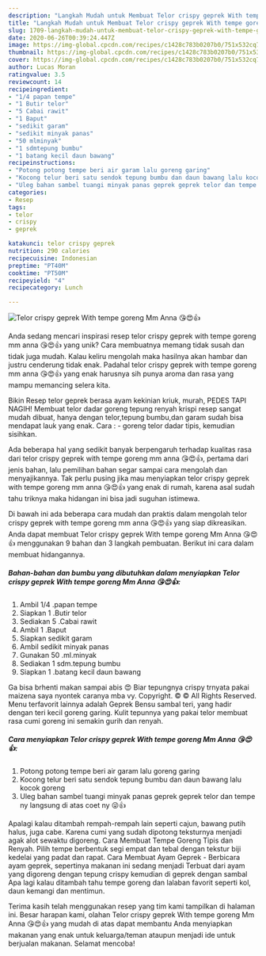 ```yaml
---
description: "Langkah Mudah untuk Membuat Telor crispy geprek With tempe goreng Mm Anna 😘😍👍 yang Bikin Ngiler"
title: "Langkah Mudah untuk Membuat Telor crispy geprek With tempe goreng Mm Anna 😘😍👍 yang Bikin Ngiler"
slug: 1709-langkah-mudah-untuk-membuat-telor-crispy-geprek-with-tempe-goreng-mm-anna-yang-bikin-ngiler
date: 2020-06-26T00:39:24.447Z
image: https://img-global.cpcdn.com/recipes/c1428c783b0207b0/751x532cq70/telor-crispy-geprek-with-tempe-goreng-mm-anna-😘😍👍-foto-resep-utama.jpg
thumbnail: https://img-global.cpcdn.com/recipes/c1428c783b0207b0/751x532cq70/telor-crispy-geprek-with-tempe-goreng-mm-anna-😘😍👍-foto-resep-utama.jpg
cover: https://img-global.cpcdn.com/recipes/c1428c783b0207b0/751x532cq70/telor-crispy-geprek-with-tempe-goreng-mm-anna-😘😍👍-foto-resep-utama.jpg
author: Lucas Moran
ratingvalue: 3.5
reviewcount: 14
recipeingredient:
- "1/4 papan tempe"
- "1 Butir telor"
- "5 Cabai rawit"
- "1 Baput"
- "sedikit garam"
- "sedikit minyak panas"
- "50 mlminyak"
- "1 sdmtepung bumbu"
- "1 batang kecil daun bawang"
recipeinstructions:
- "Potong potong tempe beri air garam lalu goreng garing"
- "Kocong telur beri satu sendok tepung bumbu dan daun bawang lalu kocok goreng"
- "Uleg bahan sambel tuangi minyak panas geprek geprek telor dan tempe ny langsung di atas coet ny 😜👍"
categories:
- Resep
tags:
- telor
- crispy
- geprek

katakunci: telor crispy geprek 
nutrition: 290 calories
recipecuisine: Indonesian
preptime: "PT40M"
cooktime: "PT50M"
recipeyield: "4"
recipecategory: Lunch

---
```



![Telor crispy geprek With tempe goreng Mm Anna 😘😍👍](https://img-global.cpcdn.com/recipes/c1428c783b0207b0/751x532cq70/telor-crispy-geprek-with-tempe-goreng-mm-anna-😘😍👍-foto-resep-utama.jpg)

Anda sedang mencari inspirasi resep telor crispy geprek with tempe goreng mm anna 😘😍👍 yang unik? Cara membuatnya memang tidak susah dan tidak juga mudah. Kalau keliru mengolah maka hasilnya akan hambar dan justru cenderung tidak enak. Padahal telor crispy geprek with tempe goreng mm anna 😘😍👍 yang enak harusnya sih punya aroma dan rasa yang mampu memancing selera kita.

Bikin Resep telor geprek berasa ayam kekinian kriuk, murah, PEDES TAPI NAGIH! Membuat telor dadar goreng tepung renyah krispi resep sangat mudah dibuat, hanya dengan telor,tepung bumbu,dan garam sudah bisa mendapat lauk yang enak. Cara : - goreng telor dadar tipis, kemudian sisihkan.

Ada beberapa hal yang sedikit banyak berpengaruh terhadap kualitas rasa dari telor crispy geprek with tempe goreng mm anna 😘😍👍, pertama dari jenis bahan, lalu pemilihan bahan segar sampai cara mengolah dan menyajikannya. Tak perlu pusing jika mau menyiapkan telor crispy geprek with tempe goreng mm anna 😘😍👍 yang enak di rumah, karena asal sudah tahu triknya maka hidangan ini bisa jadi suguhan istimewa.


Di bawah ini ada beberapa cara mudah dan praktis dalam mengolah telor crispy geprek with tempe goreng mm anna 😘😍👍 yang siap dikreasikan. Anda dapat membuat Telor crispy geprek With tempe goreng Mm Anna 😘😍👍 menggunakan 9 bahan dan 3 langkah pembuatan. Berikut ini cara dalam membuat hidangannya.

<!--inarticleads1-->

##### Bahan-bahan dan bumbu yang dibutuhkan dalam menyiapkan Telor crispy geprek With tempe goreng Mm Anna 😘😍👍:

1. Ambil 1/4 .papan tempe
1. Siapkan 1 .Butir telor
1. Sediakan 5 .Cabai rawit
1. Ambil 1 .Baput
1. Siapkan sedikit garam
1. Ambil sedikit minyak panas
1. Gunakan 50 .ml.minyak
1. Sediakan 1 sdm.tepung bumbu
1. Siapkan 1 .batang kecil daun bawang


Ga bisa brhenti makan sampai abis 😍 Biar tepungnya crispy trnyata pakai maizena saya nyontek caranya mba vy. Copyright. © © All Rights Reserved. Menu terfavorit lainnya adalah Geprek Bensu sambal teri, yang hadir dengan teri kecil goreng garing. Kulit tepunnya yang pakai telor membuat rasa cumi goreng ini semakin gurih dan renyah. 

<!--inarticleads2-->

##### Cara menyiapkan Telor crispy geprek With tempe goreng Mm Anna 😘😍👍:

1. Potong potong tempe beri air garam lalu goreng garing
1. Kocong telur beri satu sendok tepung bumbu dan daun bawang lalu kocok goreng
1. Uleg bahan sambel tuangi minyak panas geprek geprek telor dan tempe ny langsung di atas coet ny 😜👍


Apalagi kalau ditambah rempah-rempah lain seperti cajun, bawang putih halus, juga cabe. Karena cumi yang sudah dipotong teksturnya menjadi agak alot sewaktu digoreng. Cara Membuat Tempe Goreng Tipis dan Renyah. Pilih tempe berbentuk segi empat dan tebal dengan tekstur biji kedelai yang padat dan rapat. Cara Membuat Ayam Geprek - Berbicara ayam geprek, sepertinya makanan ini sedang menjadi Terbuat dari ayam yang digoreng dengan tepung crispy kemudian di geprek dengan sambal Apa lagi kalau ditambah tahu tempe goreng dan lalaban favorit seperti kol, daun kemangi dan mentimun. 

Terima kasih telah menggunakan resep yang tim kami tampilkan di halaman ini. Besar harapan kami, olahan Telor crispy geprek With tempe goreng Mm Anna 😘😍👍 yang mudah di atas dapat membantu Anda menyiapkan makanan yang enak untuk keluarga/teman ataupun menjadi ide untuk berjualan makanan. Selamat mencoba!
